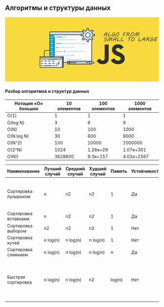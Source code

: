 ## Алгоритмы и структуры данных

![image info](./public/preview.jpg)

#### Разбор алгоритмов и структур данных

| Нотация «О» большое | 10 элементов | 100 элементов | 1000 элементов |
| --- | --- | --- | --- |
| O(1) | 1 | 1 | 1 |
| O(log N) | 3 | 6 | 9 |
| O(N) | 10 | 100 | 1000 |
| O(N log N) | 30 | 600 | 9000 |
| O(N^2) | 100 | 10000 | 1000000 |
| O(2^N) | 1024 | 1.26e+29 | 1.07e+301 |
| O(N!) | 3628800 | 9.3e+157 | 4.02e+2567 |

| Наименование | Лучший случай | Средний случай | Худший случай | Память | Устойчивость | Комментарии |
| --- | --- | --- | --- | --- | --- | --- |
| Сортировка пузырьком | n | n2 | n2 | 1 | Да | Этот алгоритм считается учебным и почти не применяется на практике |
| Сортировка вставками | n | n2 | n2 | 1 | Да |  |
| Сортировка выбором | n2 | n2 | n2 | 1 | Нет |  |
| Сортировка кучей | n log(n) | n log(n) | n log(n) | 1 | Нет |  |
| Сортировка слиянием | n log(n) | n log(n) | n log(n) | n | Да |  |
| Быстрая сортировка | n log(n) | n log(n) | n2 | log(n) | Нет | Быстрая сортировка обычно выполняется с использованием O(log(n)) дополнительной памяти |
